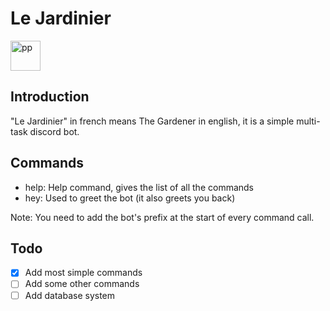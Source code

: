 # Le Jardinier

<img alt="pp" src="https://raw.githubusercontent.com/valflrt/lejardinier-typescript/pages/pp.png" width="48px">

## Introduction

"Le Jardinier" in french means The Gardener in english, it is a simple multi-task discord bot.

## Commands

- help: Help command, gives the list of all the commands
- hey: Used to greet the bot (it also greets you back)

Note: You need to add the bot's prefix at the start of every command call.

## Todo

- [x] Add most simple commands
- [ ] Add some other commands
- [ ] Add database system